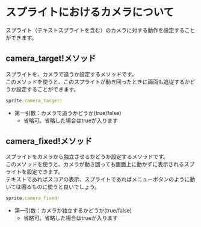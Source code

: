 # スプライトにおけるカメラについて

スプライト（テキストスプライトを含む）のカメラに対する動作を設定することができます。

## camera_target!メソッド

スプライトを、カメラで追うか設定するメソッドです。  
このメソッドを使うと、このスプライトが動き回ったときに画面も追従するかどうか設定することができます。

```ruby
sprite.camera_target!
```

* 第一引数：カメラで追うかどうか(true/false)
  * 省略可。省略した場合はtrueが入ります

## camera_fixed!メソッド

スプライトをカメラから独立させるかどうか設定するメソッドです。  
このメソッドを使うと、カメラが動き回っても画面上に動かずに表示されるスプライトを設定できます。  
テキストであればスコアの表示、スプライトであればメニューボタンのように動いては困るものに使うと良いでしょう。

```ruby
sprite.camera_fixed!
```

* 第一引数：カメラか独立するかどうか(true/false)
  * 省略可。省略した場合はtrueが入ります
